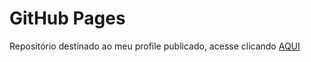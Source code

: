 # GitHub Pages
Repositório destinado ao meu profile publicado, acesse clicando [AQUI](https://alissonwenceslau.github.io/profile/)